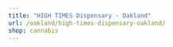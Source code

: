 ```yaml
---
title: "HIGH TIMES Dispensary - Oakland"
url: /oakland/high-times-dispensary-oakland/
shop: cannabis
---
```

